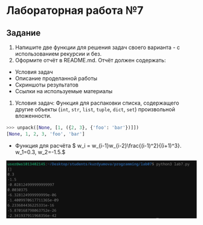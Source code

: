 # Лабораторная работа №7
## Задание 

1. Напишите две функции для решения задач своего варианта - с использованием рекурсии и без.
2. Оформите отчёт в README.md. Отчёт должен содержать:
- Условия задач
- Описание проделанной работы
- Скриншоты результатов
- Ссылки на используемые материалы

1. Условия задач:
 Функция для распаковки списка, содержащего другие объекты (`int`, `str`, `list`, `tuple`, `dict`, `set`) произвольной вложенности.

```python
>>> unpack([None, [1, ({2, 3}, {'foo': 'bar'})]])
[None, 1, 2, 3, 'foo', 'bar']
```
- Функция для расчёта $ w_i = w_{i-1}w_{i-2}\frac{(i-1)^2}{(i+1)^3}. w_1=0.3, w_2=-1.5.$

![Alt text](image.png)
